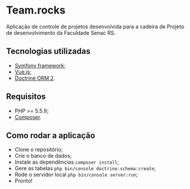 Team.rocks
==========

Aplicação de controle de projetos desenvolvida para a cadeira de Projeto de desenvolvimento da Faculdade Senac RS.

Tecnologias utilizadas
----------------------
* [Symfony framework][1];
* [Vue.js][4];
* [Doctrine ORM 2][2].

Requisitos
----------
* PHP >= 5.5.9;
* [Composer][3].

Como rodar a aplicação
----------------------
* Clone o repositório;
* Crie o banco de dados;
* Instale as dependências ```composer install```;
* Gere as tabelas ```php bin/console doctrine:schema:create```;
* Rode o servidor local ```php bin/console server:run```;
* Pronto!

[1]:  https://symfony.com/
[2]:  http://docs.doctrine-project.org/projects/doctrine-orm/en/latest/
[3]:  https://getcomposer.org/
[4]:  https://vuejs.org/